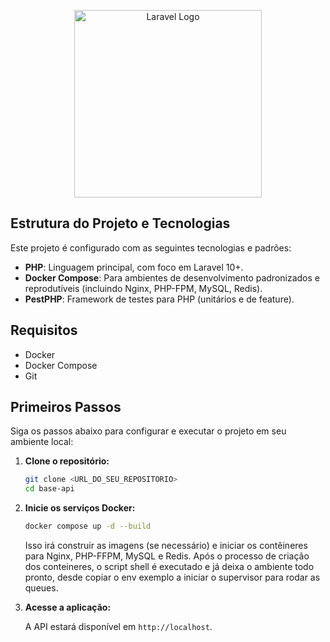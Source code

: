 <p align="center"><a href="https://laravel.com" target="_blank"><img src="https://raw.githubusercontent.com/laravel/art/master/logo-lockup/5%20SVG/2%20CMYK/1%20Full%20Color/laravel-logolockup-cmyk-red.svg" width="300" alt="Laravel Logo"></a></p>

<!-- <p align="center">
<a href="https://github.com/laravel/framework/actions"><img src="https://github.com/laravel/framework/workflows/tests/badge.svg" alt="Build Status"></a>
<a href="https://packagist.org/packages/laravel/framework"><img src="https://img.shields.io/packagist/dt/laravel/framework" alt="Total Downloads"></a>
<a href="https://packagist.org/packages/laravel/framework"><img src="https://img.shields.io/packagist/v/laravel/framework" alt="Latest Stable Version"></a>
<a href="https://packagist.org/packages/laravel/framework"><img src="https://img.shields.io/packagist/l/laravel/framework" alt="License"></a>
</p>

<h1 align="center">Base API Laravel</h1>

Este repositório serve como uma base robusta e padronizada para iniciar novos projetos de API com Laravel 10+. Ele inclui configurações essenciais e segue as melhores práticas para desenvolvimento de APIs escaláveis e de alta performance. -->

## Estrutura do Projeto e Tecnologias

Este projeto é configurado com as seguintes tecnologias e padrões:

- **PHP**: Linguagem principal, com foco em Laravel 10+.
- **Docker Compose**: Para ambientes de desenvolvimento padronizados e reprodutíveis (incluindo Nginx, PHP-FPM, MySQL, Redis).
- **PestPHP**: Framework de testes para PHP (unitários e de feature).

## Requisitos

- Docker
- Docker Compose
- Git

## Primeiros Passos

Siga os passos abaixo para configurar e executar o projeto em seu ambiente local:

1. **Clone o repositório:**

   ```bash
   git clone <URL_DO_SEU_REPOSITORIO>
   cd base-api
   ```

2. **Inicie os serviços Docker:**

   ```bash
   docker compose up -d --build
   ```

   Isso irá construir as imagens (se necessário) e iniciar os contêineres para Nginx, PHP-FFPM, MySQL e Redis.
   Após o processo de criação dos conteineres, o script shell é executado e já deixa o ambiente todo pronto,
   desde copiar o env exemplo a iniciar o supervisor para rodar as queues.


4. **Acesse a aplicação:**

   A API estará disponível em `http://localhost`.
